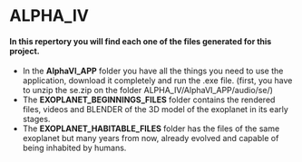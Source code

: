 # ALPHA_IV
#### In this repertory you will find each one of the files generated for this project.

- In the **AlphaVI_APP** folder you have all the things you need to use the application, download it completely and run the .exe file. (first, you have to unzip the se.zip on the folder ALPHA_IV/AlphaVI_APP/audio/se/)
- The **EXOPLANET_BEGINNINGS_FILES** folder contains the rendered files, videos and BLENDER of the 3D model of the exoplanet in its early stages.
- The **EXOPLANET_HABITABLE_FILES** folder has the files of the same exoplanet but many years from now, already evolved and capable of being inhabited by humans.
